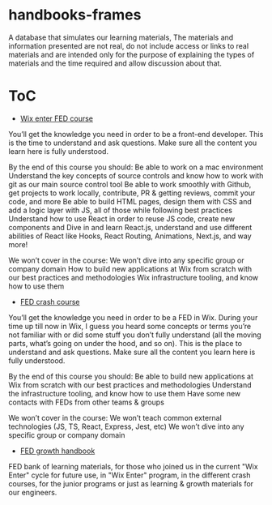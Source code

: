 # handbooks-frames

A database that simulates our learning materials,
The materials and information presented are not real, 
do not include access or links to real materials and are 
intended only for the purpose of explaining the types of 
materials and the time required and allow discussion about that.

# ToC

* [Wix enter FED course](./frames/wix-enter-fed-course.md)

You’ll get the knowledge you need in order to be a front-end developer.
This is the time to understand and ask questions.
Make sure all the content you learn here is fully understood.

By the end of this course you should:
Be able to work on a mac environment
Understand the key concepts of source controls and know how to work with git as our main source control tool
Be able to work smoothly with Github, get projects to work locally, contribute, PR & getting reviews, commit your code, and more
Be able to build HTML pages, design them with CSS and add a logic layer with JS, all of those while following best practices
Understand how to use React in order to reuse JS code, create new components and
Dive in and learn React.js, understand and use different abilities of React like Hooks, React Routing, Animations, Next.js, and way more!

We won’t cover in the course:
We won’t dive into any specific group or company domain
How to build new applications at Wix from scratch with our best practices and methodologies
Wix infrastructure tooling, and know how to use them

* [FED crash course](./frames/fed-crash-course.md)
  
You’ll get the knowledge you need in order to be a FED in Wix. During your time up till now in Wix, I guess you heard some concepts or terms you’re not familiar with or did some stuff you don’t fully understand (all the moving parts, what’s going on under the hood, and so on). This is the place to understand and ask questions. Make sure all the content you learn here is fully understood.

By the end of this course you should:
Be able to build new applications at Wix from scratch with our best practices and methodologies
Understand the infrastructure tooling, and know how to use them
Have some new contacts with FEDs from other teams & groups

We won’t cover in the course:
We won’t teach common external technologies (JS, TS, React, Express, Jest, etc)
We won’t dive into any specific group or company domain

* [FED growth handbook](./frames/fed-growth-handbook.md)

FED bank of learning materials, for those who joined us in the current "Wix Enter" cycle for future use, in "Wix Enter" program, in the different crash courses, for the junior programs or just as learning & growth materials for our engineers.



